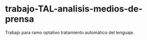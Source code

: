 # trabajo-TAL-analisis-medios-de-prensa
Trabajo para ramo optativo tratamiento automático del lenguaje.
